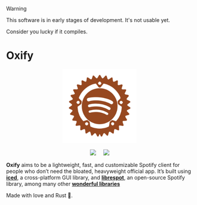 
> [!WARNING]
> This software is in early stages of development. It's not usable yet.
> 
> Consider you lucky if it compiles.

# Oxify
<p align="center">
  <img src="img/oxify-transparent.png" width="200"/>
</p>

<p align="center">
  <img src="https://github.com/SharliBeicon/oxify/actions/workflows/rust.yml/badge.svg"/>
  &nbsp;&nbsp;&nbsp;
  <img src="https://gist.githubusercontent.com/hecrj/ad7ecd38f6e47ff3688a38c79fd108f0/raw/74384875ecbad02ae2a926425e9bcafd0695bade/color.svg" width="100"/>
</p>

**Oxify** aims to be a lightweight, fast, and customizable Spotify client for people who don’t need the bloated, heavyweight official app. It’s built using [**iced**](https://github.com/iced-rs/iced), a cross-platform GUI library, and [**librespot**](https://github.com/librespot-org/librespot), an open-source Spotify library, among many other [**wonderful libraries**](https://github.com/SharliBeicon/oxify/blob/main/Cargo.toml)

Made with love and Rust 🦀.


